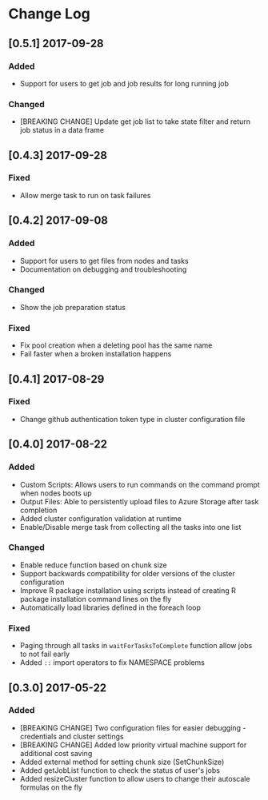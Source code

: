 # Change Log
## [0.5.1] 2017-09-28
### Added
- Support for users to get job and job results for long running job
### Changed
- [BREAKING CHANGE] Update get job list to take state filter and return job status in a data frame

## [0.4.3] 2017-09-28
### Fixed
- Allow merge task to run on task failures

## [0.4.2] 2017-09-08
### Added
- Support for users to get files from nodes and tasks
- Documentation on debugging and troubleshooting
### Changed
- Show the job preparation status
### Fixed
- Fix pool creation when a deleting pool has the same name
- Fail faster when a broken installation happens

## [0.4.1] 2017-08-29
### Fixed
- Change github authentication token type in cluster configuration file

## [0.4.0] 2017-08-22
### Added
- Custom Scripts: Allows users to run commands on the command prompt when nodes boots up
- Output Files: Able to persistently upload files to Azure Storage after task completion
- Added cluster configuration validation at runtime
- Enable/Disable merge task from collecting all the tasks into one list
### Changed
- Enable reduce function based on chunk size
- Support backwards compatibility for older versions of the cluster configuration
- Improve R package installation using scripts instead of creating R package installation command lines on the fly
- Automatically load libraries defined in the foreach loop
### Fixed
- Paging through all tasks in `waitForTasksToComplete` function allow jobs to not fail early
- Added `::` import operators to fix NAMESPACE problems

## [0.3.0] 2017-05-22
### Added
- [BREAKING CHANGE] Two configuration files for easier debugging - credentials and cluster settings
- [BREAKING CHANGE] Added low priority virtual machine support for additional cost saving
- Added external method for setting chunk size (SetChunkSize)
- Added getJobList function to check the status of user's jobs
- Added resizeCluster function to allow users to change their autoscale formulas on the fly
